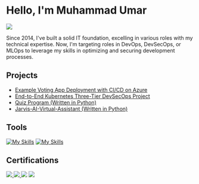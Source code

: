 # Hello, I'm Muhammad Umar
<a href="https://www.linkedin.com/in/umar-lhepk/"><img src="https://img.shields.io/badge/-LinkedIn-0072b1?&style=for-the-badge&logo=linkedin&logoColor=white" /></a>

Since 2014, I've built a solid IT foundation, excelling in various roles with my technical expertise. Now, I'm targeting roles in DevOps, DevSecOps, or MLOps to leverage my skills in optimizing and securing development processes.

## Projects
- <a href="https://github.com/umarlhepk/example-voting-app/blob/main/README.md">Example Voting App Deployment with CI/CD on Azure</a>
- <a href="https://github.com/umarlhepk/End-to-End-Kubernetes-Three-Tier-DevSecOps-Project/blob/main/README.md">End-to-End Kubernetes Three-Tier DevSecOps Project</a>
- <a href="https://github.com/umarlhepk/Quiz-Program/tree/main">Quiz Program (Written in Python)</a>
- <a href="https://github.com/umarlhepk/Jarvis-Virtual-Assistant">Jarvis-AI-Virtual-Assistant (Written in Python)</a>





## Tools

[![My Skills](https://skillicons.dev/icons?i=aws,azure,gcp,jenkins,githubactions,github,docker,kubernetes,ansible,terraform,vscode,discord&theme=light)](https://skillicons.dev)
[![My Skills](https://skillicons.dev/icons?i=apple,linux,ubuntu,windows,openshift,redhat,grafana,prometheus,maven,bash,powershell,py&theme=light)](https://skillicons.dev)

## Certifications
<div>
  <a href="https://github.com/umarlhepk/Fortinet-Network-Security-Specialization">
    <img src="https://img.shields.io/badge/-Fortinet%20Network%20Security%20Specialization-EE3124?style=for-the-badge&logo=Fortinet&logoColor=white" />
  </a>
  <a href="https://github.com/umarlhepk/Splunk-Search-Expert-Specialization">
    <img src="https://img.shields.io/badge/-Splunk%20Search%20Expert%20Specialization-000000?style=for-the-badge&logo=Splunk&logoColor=white" />
  </a>
  <img src="https://img.shields.io/badge/-Google%20Cybersecurity%20Specialization-blue?style=for-the-badge&logo=Google&logoColor=white" />
  <img src="https://img.shields.io/badge/-Google%20IT%20Support%20Specialization-blue?style=for-the-badge&logo=Google&logoColor=white" />
</div>
